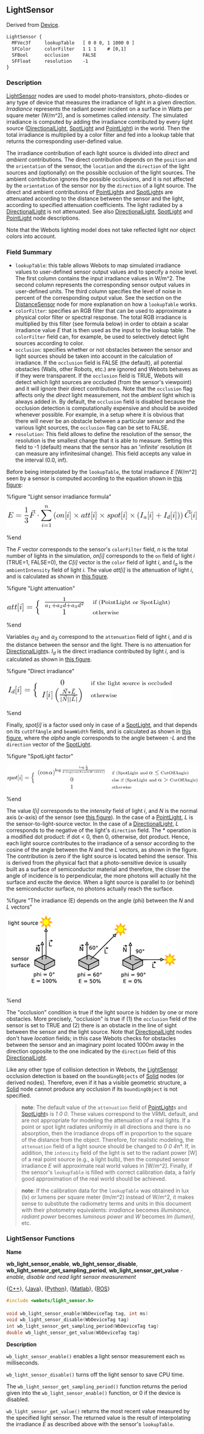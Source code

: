 ## LightSensor

Derived from [Device](device.md).

```
LightSensor {
  MFVec3f     lookupTable   [ 0 0 0, 1 1000 0 ]
  SFColor     colorFilter   1 1 1    # [0,1]
  SFBool      occlusion     FALSE
  SFFloat     resolution    -1
}
```

### Description

[LightSensor](#lightsensor) nodes are used to model photo-transistors,
photo-diodes or any type of device that measures the irradiance of light in a
given direction. *Irradiance* represents the radiant power incident on a surface
in Watts per square meter (W/m^2), and is sometimes called *intensity*. The
simulated irradiance is computed by adding the irradiance contributed by every
light source ([DirectionalLight](directionallight.md), [SpotLight](spotlight.md)
and [PointLight](pointlight.md)) in the world. Then the total irradiance is
multiplied by a color filter and fed into a lookup table that returns the
corresponding user-defined value.

The irradiance contribution of each light source is divided into *direct* and
*ambient* contributions. The direct contribution depends on the `position` and
the `orientation` of the sensor, the `location` and the `direction` of the light
sources and (optionally) on the possible occlusion of the light sources. The
ambient contribution ignores the possible occlusions, and it is not affected by
the `orientation` of the sensor nor by the `direction` of a light source. The
direct and ambient contributions of [PointLight](pointlight.md)s and
[SpotLight](spotlight.md)s are attenuated according to the distance between the
sensor and the light, according to specified attenuation coefficients. The light
radiated by a [DirectionalLight](directionallight.md) is not attenuated. See
also [DirectionalLight](directionallight.md), [SpotLight](spotlight.md) and
[PointLight](pointlight.md) node descriptions.

Note that the Webots lighting model does not take reflected light nor object
colors into account.

### Field Summary

- `lookupTable`: this table allows Webots to map simulated irradiance values to
user-defined sensor output values and to specify a noise level. The first column
contains the input irradiance values in W/m^2. The second column represents the
corresponding sensor output values in user-defined units. The third column
specifies the level of noise in percent of the corresponding output value. See
the section on the [DistanceSensor](distancesensor.md) node for more explanation
on how a `lookupTable` works.
- `colorFilter`: specifies an RGB filter that can be used to approximate a
physical color filter or spectral response. The total RGB irradiance is
multiplied by this filter (see formula below) in order to obtain a scalar
irradiance value *E* that is then used as the input to the lookup table. The
`colorFilter` field can, for example, be used to selectively detect light
sources according to color.
- `occlusion`: specifies whether or not obstacles between the sensor and light
sources should be taken into account in the calculation of irradiance. If the
`occlusion` field is FALSE (the default), all potential obstacles (Walls, other
Robots, etc.) are ignored and Webots behaves as if they were transparent. If the
`occlusion` field is TRUE, Webots will detect which light sources are occluded
(from the sensor's viewpoint) and it will ignore their direct contributions.
Note that the `occlusion` flag affects only the *direct* light measurement, not
the *ambient* light which is always added in. By default, the `occlusion` field
is disabled because the occlusion detection is computationally expensive and
should be avoided whenever possible. For example, in a setup where it is obvious
that there will never be an obstacle between a particular sensor and the various
light sources, the `occlusion` flag can be set to FALSE.
- `resolution`: This field allows to define the resolution of the sensor, the
resolution is the smallest change that it is able to measure. Setting this field
to -1 (default) means that the sensor has an 'infinite' resolution (it can
measure any infinitesimal change). This field accepts any value in the interval
(0.0, inf).

Before being interpolated by the `lookupTable`, the total irradiance *E* [W/m^2]
seen by a sensor is computed according to the equation shown in [this
figure](#light-sensor-irradiance-formula):

%figure "Light sensor irradiance formula"

![light_intensity.png](images/light_intensity.png)

%end

The *F* vector corresponds to the sensor's `colorFilter` field, *n* is the total
number of lights in the simulation, *on[i]* corresponds to the `on` field of
light *i* (TRUE=1, FALSE=0), the *C[i]* vector is the `color` field of light
*i*, and *I<sub>a</sub>* is the `ambientIntensity` field of light *i*.  The
value *att[i]* is the attenuation of light *i*, and is calculated as shown in
[this figure](#light-attenuation).

%figure "Light attenuation"

![light_attenuation.png](images/light_attenuation.png)

%end

Variables *a<sub>1</sub><sub>2</sub>* and *a<sub>3</sub>* correspond to the
`attenuation` field of light *i*, and *d* is the distance between the sensor and
the light. There is no attenuation for [DirectionalLight](directionallight.md)s.
*I<sub>d</sub>* is the direct irradiance contributed by light *i*, and is
calculated as shown in [this figure](#direct-irradiance).

%figure "Direct irradiance"

![direct_light.png](images/direct_light.png)

%end

Finally, *spot[i]* is a factor used only in case of a [SpotLight](spotlight.md),
and that depends on its `cutOffAngle` and `beamWidth` fields, and is calculated
as shown in [this figure](#spotlight-factor), where the *alpha* angle
corresponds to the angle between *-L* and the `direction` vector of the
[SpotLight](spotlight.md).

%figure "SpotLight factor"

![spot_light_formula.png](images/spot_light_formula.png)

%end

The value *I[i]* corresponds to the *intensity* field of light *i*, and *N* is
the normal axis (*x*-axis) of the sensor (see [this
figure](#the-irradiance-e-depends-on-the-angle-phi-between-the-n-and-l-vectors)).
In the case of a [PointLight](pointlight.md), *L* is the sensor-to-light-source
vector. In the case of a [DirectionalLight](directionallight.md), *L*
corresponds to the negative of the light's `direction` field. The * operation is
a modified dot product: if dot < 0, then 0, otherwise, dot product. Hence, each
light source contributes to the irradiance of a sensor according to the cosine
of the angle between the *N* and the *L* vectors, as shown in the figure. The
contribution is zero if the light source is located behind the sensor. This is
derived from the physical fact that a photo-sensitive device is usually built as
a surface of semiconductor material and therefore, the closer the angle of
incidence is to perpendicular, the more photons will actually hit the surface
and excite the device. When a light source is parallel to (or behind) the
semiconductor surface, no photons actually reach the surface.

%figure "The irradiance (E) depends on the angle (phi) between the *N* and *L* vectors"

![light_sensor.png](images/light_sensor.png)

%end

The "occlusion" condition is true if the light source is hidden by one or more
obstacles. More precisely, "occlusion" is true if (1) the `occlusion` field of
the sensor is set to TRUE and (2) there is an obstacle in the line of sight
between the sensor and the light source. Note that
[DirectionalLight](directionallight.md) nodes don't have *location* fields; in
this case Webots checks for obstacles between the sensor and an imaginary point
located 1000m away in the direction opposite to the one indicated by the
`direction` field of this [DirectionalLight](directionallight.md).

Like any other type of collision detection in Webots, the
[LightSensor](#lightsensor) occlusion detection is based on the
`boundingObjects` of [Solid](solid.md) nodes (or derived nodes). Therefore, even
if it has a visible geometric structure, a [Solid](solid.md) node cannot produce
any occlusion if its `boundingObject` is not specified.

> **note**:
The default value of the `attenuation` field of [PointLight](pointlight.md)s and
[SpotLight](spotlight.md)s is *1 0 0*. These values correspond to the VRML
default, and are not appropriate for modeling the attenuation of a real lights.
If a point or spot light radiates uniformly in all directions and there is no
absorption, then the irradiance drops off in proportion to the square of the
distance from the object. Therefore, for realistic modeling, the `attenuation`
field of a light source should be changed to *0 0 4*π*. If, in addition, the
`intensity` field of the light is set to the radiant power [W] of a real point
source (e.g., a light bulb), then the computed sensor irradiance *E* will
approximate real world values in [W/m^2]. Finally, if the sensor's `lookupTable`
is filled with correct calibration data, a fairly good approximation of the real
world should be achieved.

<!-- -->

> **note**:
If the calibration data for the `lookupTable` was obtained in lux (lx) or lumens
per square meter (lm/m^2) instead of W/m^2, it makes sense to substitute the
radiometry terms and units in this document with their photometry equivalents:
*irradiance* becomes *illuminance*, *radiant power* becomes *luminous power* and
*W* becomes *lm (lumen)*, etc.

### LightSensor Functions

<a name="wb_light_sensor_get_value">**Name**</a>

**wb\_light\_sensor\_enable**, **wb\_light\_sensor\_disable**, **wb\_light\_sensor\_get\_sampling\_period**, **wb\_light\_sensor\_get\_value** - *enable, disable and read light sensor measurement*

{[C++](cpp-api.md#cpp_light_sensor)}, {[Java](java-api.md#java_light_sensor)}, {[Python](python-api.md#python_light_sensor)}, {[Matlab](matlab-api.md#matlab_light_sensor)}, {[ROS](ros-api.md)}

``` c
#include <webots/light_sensor.h>

void wb_light_sensor_enable(WbDeviceTag tag, int ms)
void wb_light_sensor_disable(WbDeviceTag tag)
int wb_light_sensor_get_sampling_period(WbDeviceTag tag)
double wb_light_sensor_get_value(WbDeviceTag tag)
```

**Description**

`wb_light_sensor_enable()` enables a light sensor measurement each `ms`
milliseconds.

`wb_light_sensor_disable()` turns off the light sensor to save CPU time.

The `wb_light_sensor_get_sampling_period()` function returns the period given
into the `wb_light_sensor_enable()` function, or 0 if the device is disabled.

`wb_light_sensor_get_value()` returns the most recent value measured by the
specified light sensor. The returned value is the result of interpolating the
irradiance *E* as described above with the sensor's `lookupTable`.

